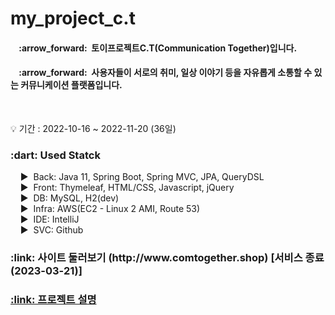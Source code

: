 # my_project_c.t
<!-- 설명 -->
<div>
  <h4>&nbsp;&nbsp;&nbsp;&nbsp;:arrow_forward:&nbsp;&nbsp;토이프로젝트C.T(Communication Together)입니다.</h4>
  <h4>&nbsp;&nbsp;&nbsp;&nbsp;:arrow_forward:&nbsp;&nbsp;사용자들이 서로의 취미, 일상 이야기 등을 자유롭게 소통할 수 있는 커뮤니케이션 플랫폼입니다.</h4>
</div>
<br />

<!-- 프로젝트 기간 -->
:bulb: 기간 : 2022-10-16 ~ 2022-11-20 (36일)<br />

<!-- 사용 기술 -->
<div>
  <h3>:dart: Used Statck</h3>
  
  &nbsp;&nbsp;&nbsp;&nbsp;:arrow_forward:&nbsp;&nbsp;Back: Java 11, Spring Boot, Spring MVC, JPA, QueryDSL<br />
  &nbsp;&nbsp;&nbsp;&nbsp;:arrow_forward:&nbsp;&nbsp;Front: Thymeleaf, HTML/CSS, Javascript, jQuery<br />
  &nbsp;&nbsp;&nbsp;&nbsp;:arrow_forward:&nbsp;&nbsp;DB: MySQL, H2(dev)<br />
  &nbsp;&nbsp;&nbsp;&nbsp;:arrow_forward:&nbsp;&nbsp;Infra: AWS(EC2 - Linux 2 AMI, Route 53)<br />
  &nbsp;&nbsp;&nbsp;&nbsp;:arrow_forward:&nbsp;&nbsp;IDE: IntelliJ<br />
  &nbsp;&nbsp;&nbsp;&nbsp;:arrow_forward:&nbsp;&nbsp;SVC: Github <br />
</div>
<!-- 사이트 링크 연결 -->

<!-- 사이트 링크 연결 -->
<h3>
  :link: 사이트 둘러보기 
  (http://www.comtogether.shop) [서비스 종료(2023-03-21)]
</h3>

<!-- detail 링크 연결 -->
<h3>
  <a href="https://puzzled-detail-b29.notion.site/84b46026a23749889975aaac99e581d4" 
     title="프로젝트 설명">
    :link: 프로젝트 설명
  </a>
</h3>
